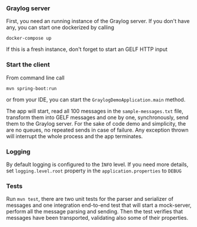 ### Graylog server
First, you need an running instance of the Graylog server. If you don't have any, you can
start one dockerized by calling 

```
docker-compose up
```

If this is a fresh instance, don't forget to start an GELF HTTP input

### Start the client
From command line call 

```
mvn spring-boot:run
```

or from your IDE, you can start the `GraylogDemoApplication.main` method.

The app will start, read all 100 messages in the `sample-messages.txt` file, transform
them into GELF messages and one by one, synchronously, send them to the Graylog server.
For the sake of code demo and simplicity, the are no queues, no repeated sends in case of 
failure. Any exception thrown will interrupt the whole process and the app terminates.

### Logging
By default logging is configured to the `ÌNFO` level. If you need more details, set `logging.level.root` 
property in the `application.properties` to `DEBUG`

### Tests

Run `mvn test`, there are two unit tests for the parser and serializer of messages and one
integration end-to-end test that will start a mock-server, perform all the message parsing and sending. 
Then the test verifies that messages have been transported, validating also some of their properties. 